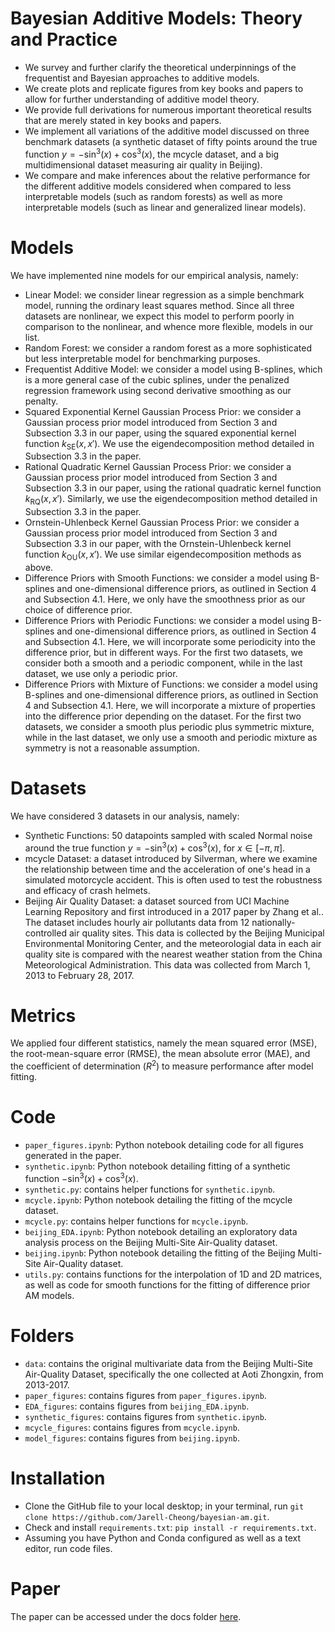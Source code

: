 # Bayesian Additive Models: Theory and Practice
- We survey and further clarify the theoretical underpinnings of the frequentist and Bayesian approaches to additive models.
- We create plots and replicate figures from key books and papers to allow for further understanding of additive model theory.
- We provide full derivations for numerous important theoretical results that are merely stated in key books and papers.
- We implement all variations of the additive model discussed on three benchmark datasets (a synthetic dataset of fifty points around the true function $y=-\sin^3(x)+\cos^3(x)$, the mcycle dataset, and a big multidimensional dataset measuring air quality in Beijing).
- We compare and make inferences about the relative performance for the different additive models considered when compared to less interpretable models (such as random forests) as well as more interpretable models (such as linear and generalized linear models).

# Models 
We have implemented nine models for our empirical analysis, namely:
-  Linear Model: we consider linear regression as a simple benchmark model, running the ordinary least squares method. Since all three datasets are nonlinear, we expect this model to perform poorly in comparison to the nonlinear, and whence more flexible, models in our list.
- Random Forest: we consider a random forest as a more sophisticated but less interpretable model for benchmarking purposes.
- Frequentist Additive Model: we consider a model using B-splines, which is a more general case of the cubic splines, under the penalized regression framework using second derivative smoothing as our penalty.
-  Squared Exponential Kernel Gaussian Process Prior: we consider a Gaussian process prior model introduced from Section 3 and Subsection 3.3 in our paper, using the squared exponential kernel function $k_{\text{SE}}(x,x')$. We use the eigendecomposition method detailed in Subsection 3.3 in the paper.
- Rational Quadratic Kernel Gaussian Process Prior: we consider a Gaussian process prior model introduced from Section 3 and Subsection 3.3 in our paper, using the rational quadratic kernel function $k_{\text{RQ}}(x,x')$. Similarly, we use the eigendecomposition method detailed in Subsection 3.3 in the paper.
- Ornstein-Uhlenbeck Kernel Gaussian Process Prior: we consider a Gaussian process prior model introduced from Section 3 and Subsection 3.3 in our paper, with the Ornstein-Uhlenbeck kernel function $k_{\text{OU}}(x,x')$. We use similar eigendecomposition methods as above.
- Difference Priors with Smooth Functions: we consider a model using B-splines and one-dimensional difference priors, as outlined in Section 4 and Subsection 4.1. Here, we only have the smoothness prior as our choice of difference prior.
- Difference Priors with Periodic Functions: we consider a model using B-splines and one-dimensional difference priors, as outlined in Section 4 and Subsection 4.1. Here, we will incorporate some periodicity into the difference prior, but in different ways. For the first two datasets, we consider both a smooth and a periodic component, while in the last dataset, we use only a periodic prior. 
- Difference Priors with Mixture of Functions: we consider a model using B-splines and one-dimensional difference priors, as outlined in Section 4 and Subsection 4.1. Here, we will incorporate a mixture of properties into the difference prior depending on the dataset. For the first two datasets, we consider a smooth plus periodic plus symmetric mixture, while in the last dataset, we only use a smooth and periodic mixture as symmetry is not a reasonable assumption.

# Datasets 
We have considered 3 datasets in our analysis, namely:
- Synthetic Functions: 50 datapoints sampled with scaled Normal noise around the true function $y=-\sin^3(x)+\cos^3(x)$, for $x\in [-\pi,\pi]$.
- mcycle Dataset: a dataset introduced by Silverman, where we examine the relationship between time and the acceleration of one's head in a simulated motorcycle accident. This is often used to test the robustness and efficacy of crash helmets.
- Beijing Air Quality Dataset: a dataset sourced from UCI Machine Learning Repository and first introduced in a 2017 paper by Zhang et al.. The dataset includes hourly air pollutants data from 12 nationally-controlled air quality sites. This data is collected by the Beijing Municipal Environmental Monitoring Center, and the meteorologial data in each air quality site is compared with the nearest weather station from the China Meteorological Administration. This data was collected from March 1, 2013 to February 28, 2017.

# Metrics
We applied four different statistics, namely the mean squared error (MSE), the root-mean-square error (RMSE), the mean absolute error (MAE), and the coefficient of determination ($R^2$) to measure performance after model fitting.

# Code 
- `paper_figures.ipynb`: Python notebook detailing code for all figures generated in the paper.
- `synthetic.ipynb`: Python notebook detailing fitting of a synthetic function $-\sin^3(x)+\cos^3(x)$.
- `synthetic.py`: contains helper functions for `synthetic.ipynb`.
- `mcycle.ipynb`: Python notebook detailing the fitting of the mcycle dataset.
- `mcycle.py`: contains helper functions for `mcycle.ipynb`.
- `beijing_EDA.ipynb`: Python notebook detailing an exploratory data analysis process on the Beijing Multi-Site Air-Quality dataset.
- `beijing.ipynb`: Python notebook detailing the fitting of the Beijing Multi-Site Air-Quality dataset.
- `utils.py`: contains functions for the interpolation of 1D and 2D matrices, as well as code for smooth functions for the fitting of difference prior AM models.

# Folders
- `data`: contains the original multivariate data from the Beijing Multi-Site Air-Quality Dataset, specifically the one collected at Aoti Zhongxin, from 2013-2017. 
- `paper_figures`: contains figures from `paper_figures.ipynb`.
- `EDA_figures`: contains figures from `beijing_EDA.ipynb`.
- `synthetic_figures`: contains figures from `synthetic.ipynb`.
- `mcycle_figures`: contains figures from `mcycle.ipynb`.
- `model_figures`: contains figures from `beijing.ipynb`.

# Installation
- Clone the GitHub file to your local desktop; in your terminal, run `git clone https://github.com/Jarell-Cheong/bayesian-am.git`.
- Check and install `requirements.txt`: `pip install -r requirements.txt`.
- Assuming you have Python and Conda configured as well as a text editor, run code files.

# Paper 
The paper can be accessed under the docs folder [here](docs/bayesian-am.pdf).

